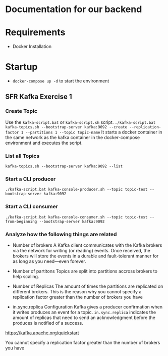 # Documentation for our backend

# Requirements

- Docker Installation

# Startup

- `docker-compose up -d` to start the environment

## SFR Kafka Exercise 1

### Create Topic

Use the `kafka-script.bat` or `kafka-script.sh` script.
`./kafka-script.bat kafka-topics.sh --bootstrap-server kafka:9092 --create --replication-factor 1 --partitions 1 --topic topic-name`
It starts a docker container in the same network as the kafka container in the docker-compose environment and executes the script.

### List all Topics

`kafka-topics.sh --bootstrap-server kafka:9092 --list`

### Start a CLI producer

`./kafka-script.bat kafka-console-producer.sh --topic topic-test --bootstrap-server kafka:9092`

### Start a CLI consumer

`./kafka-script.bat kafka-console-consumer.sh --topic topic-test --from-beginning --bootstrap-server kafka:9092`

### Analyze how the following things are related

- Number of brokers
  A Kafka client communicates with the Kafka brokers via the network for writing (or reading) events. Once received, the brokers will store the events in a durable and fault-tolerant manner for as long as you need—even forever.
- Number of partitons
  Topics are split into partitions accross brokers to help scaling.
- Number of Replicas
  The amount of times the partitions are replicated on different brokers.
  This is the reason why you cannot specify a replication factor greater than the number of brokers you have

- in.sync.replica Configuration
  Kafka gives a producer confirmation when it writes produces an event for a topic. `in.sync.replica` indicates the amount of replicas that need to send an acknowledgment before the produces is notified of a success.

https://kafka.apache.org/quickstart

You cannot specify a replication factor greater than the number of brokers you have

